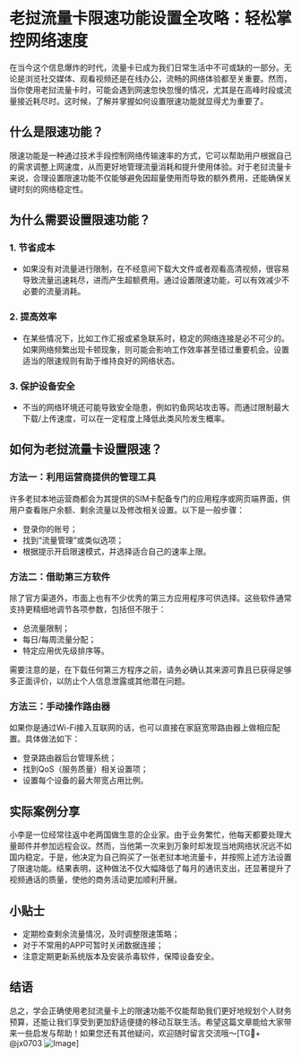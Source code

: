 # 老挝流量卡限速功能设置全攻略：轻松掌控网络速度

在当今这个信息爆炸的时代，流量卡已成为我们日常生活中不可或缺的一部分。无论是浏览社交媒体、观看视频还是在线办公，流畅的网络体验都至关重要。然而，当你使用老挝流量卡时，可能会遇到网速忽快忽慢的情况，尤其是在高峰时段或流量接近耗尽时。这时候，了解并掌握如何设置限速功能就显得尤为重要了。

## 什么是限速功能？

限速功能是一种通过技术手段控制网络传输速率的方式，它可以帮助用户根据自己的需求调整上网速度，从而更好地管理流量消耗和提升使用体验。对于老挝流量卡来说，合理设置限速功能不仅能够避免因超量使用而导致的额外费用，还能确保关键时刻的网络稳定性。

## 为什么需要设置限速功能？

### 1. **节省成本**
   - 如果没有对流量进行限制，在不经意间下载大文件或者观看高清视频，很容易导致流量迅速耗尽，进而产生超额费用。通过设置限速功能，可以有效减少不必要的流量消耗。
   
### 2. **提高效率**
   - 在某些情况下，比如工作汇报或紧急联系时，稳定的网络连接是必不可少的。如果网络频繁出现卡顿现象，则可能会影响工作效率甚至错过重要机会。设置适当的限速规则有助于维持良好的网络状态。

### 3. **保护设备安全**
   - 不当的网络环境还可能导致安全隐患，例如钓鱼网站攻击等。而通过限制最大下载/上传速度，可以在一定程度上降低此类风险发生概率。

## 如何为老挝流量卡设置限速？

### 方法一：利用运营商提供的管理工具
许多老挝本地运营商都会为其提供的SIM卡配备专门的应用程序或网页端界面，供用户查看账户余额、剩余流量以及修改相关设置。以下是一般步骤：
   - 登录你的账号；
   - 找到“流量管理”或类似选项；
   - 根据提示开启限速模式，并选择适合自己的速率上限。

### 方法二：借助第三方软件
除了官方渠道外，市面上也有不少优秀的第三方应用程序可供选择。这些软件通常支持更精细地调节各项参数，包括但不限于：
   - 总流量限制；
   - 每日/每周流量分配；
   - 特定应用优先级排序等。
   
需要注意的是，在下载任何第三方程序之前，请务必确认其来源可靠且已获得足够多正面评价，以防止个人信息泄露或其他潜在问题。

### 方法三：手动操作路由器
如果你是通过Wi-Fi接入互联网的话，也可以直接在家庭宽带路由器上做相应配置。具体做法如下：
   - 登录路由器后台管理系统；
   - 找到QoS（服务质量）相关设置项；
   - 设置每个设备的最大带宽占用比例。

## 实际案例分享

小李是一位经常往返中老两国做生意的企业家。由于业务繁忙，他每天都要处理大量邮件并参加远程会议。然而，当他第一次来到万象时却发现当地网络状况远不如国内稳定。于是，他决定为自己购买了一张老挝本地流量卡，并按照上述方法设置了限速功能。结果表明，这种做法不仅大幅降低了每月的通讯支出，还显著提升了视频通话的质量，使他的商务活动更加顺利开展。

## 小贴士

- 定期检查剩余流量情况，及时调整限速策略；
- 对于不常用的APP可暂时关闭数据连接；
- 注意定期更新系统版本及安装杀毒软件，保障设备安全。

## 结语

总之，学会正确使用老挝流量卡上的限速功能不仅能帮助我们更好地规划个人财务预算，还能让我们享受到更加舒适便捷的移动互联生活。希望这篇文章能给大家带来一些启发与帮助！如果您还有其他疑问，欢迎随时留言交流哦～[TG💪+ @jx0703 ![Image](https://github.com/user-attachments/assets/dbca1d08-cadb-493c-b0ec-ad6f7a83f270)]